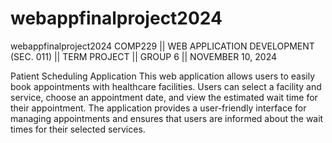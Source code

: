 # webappfinalproject2024
webappfinalproject2024
COMP229 || WEB APPLICATION DEVELOPMENT (SEC. 011) || TERM PROJECT || GROUP 6 || NOVEMBER 10, 2024

Patient Scheduling Application
This web application allows users to easily book appointments with healthcare facilities. Users can select a facility and service, choose an appointment date, and view the estimated wait time for their appointment. The application provides a user-friendly interface for managing appointments and ensures that users are informed about the wait times for their selected services.